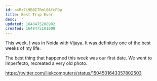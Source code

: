 ```yaml
---
id: o4Mz7i9B0I7Rml0AfcPDp
title: Best Trip Ever
desc: ''
updated: 1648475288982
created: 1648475101000
---
```

This week, I was in Noida with Vijaya. It was definitely one of the best weeks of my life.

The best thing that happened this week was our first date. We went to Imperfecto, recreated a very old photo.

https://twitter.com/iliekcomputers/status/1504501643357802503
